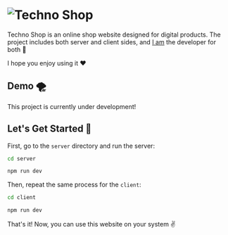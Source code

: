# ![Techno Shop](https://github.com/iFelani/techno-shop/blob/main/techno-shop.svg)

Techno Shop is an online shop website designed for digital products. The project includes both server and client sides, and [I am](https://github.com/iFelani) the developer for both 🫡

I hope you enjoy using it ♥️

## Demo 🌪

This project is currently under development!

## Let's Get Started 🚀

First, go to the `server` directory and run the server:

```bash
cd server

npm run dev
```

Then, repeat the same process for the `client`:

```bash
cd client

npm run dev
```

That's it! Now, you can use this website on your system ✌️